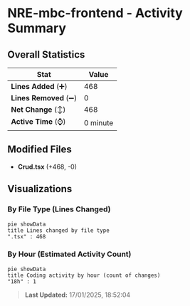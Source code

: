 # NRE-mbc-frontend - Activity Summary 

## Overall Statistics

| Stat                   | Value                                                             |
| ---------------------- | ----------------------------------------------------------------- |
| **Lines Added** (➕)   | 468                                          |
| **Lines Removed** (➖) | 0                                        |
| **Net Change** (↕)    | 468                |
| **Active Time** (⌚)   | 0 minute |


## Modified Files
- **Crud.tsx** (+468, -0)

## Visualizations

### By File Type (Lines Changed)

```mermaid
pie showData
title Lines changed by file type
".tsx" : 468
```

### By Hour (Estimated Activity Count)

```mermaid
pie showData
title Coding activity by hour (count of changes)
"18h" : 1
```


> **Last Updated:** 17/01/2025, 18:52:04